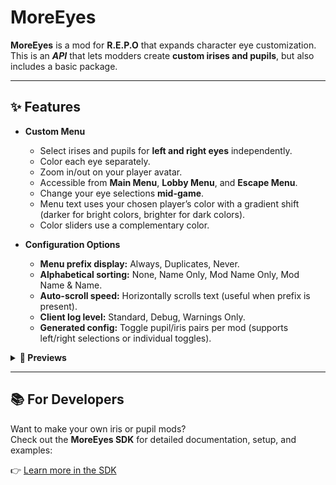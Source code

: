 # MoreEyes

**MoreEyes** is a mod for **R.E.P.O** that expands character eye customization.  
This is an ***API*** that lets modders create **custom irises and pupils**, but also includes a basic package.

---

## ✨ Features

- **Custom Menu**  
  - Select irises and pupils for **left and right eyes** independently.  
  - Color each eye separately.  
  - Zoom in/out on your player avatar.  
  - Accessible from **Main Menu**, **Lobby Menu**, and **Escape Menu**.  
  - Change your eye selections **mid-game**.  
  - Menu text uses your chosen player’s color with a gradient shift (darker for bright colors, brighter for dark colors).  
  - Color sliders use a complementary color.

- **Configuration Options**  
  - **Menu prefix display:** Always, Duplicates, Never.  
  - **Alphabetical sorting:** None, Name Only, Mod Name Only, Mod Name & Name.  
  - **Auto-scroll speed:** Horizontally scrolls text (useful when prefix is present).  
  - **Client log level:** Standard, Debug, Warnings Only.  
  - **Generated config:** Toggle pupil/iris pairs per mod (supports left/right selections or individual toggles).

<details>
<summary> <b>📸 Previews</b> </summary>

![](https://trello.com/1/cards/68acbaf47857addc263fe80c/attachments/68acbb0426608489f9368483/download/image.png)  
![](https://trello.com/1/cards/68acbaf47857addc263fe80c/attachments/68acbb5b7d9cf554dd7a0a06/download/image.png)  
![](https://trello.com/1/cards/68acbaf47857addc263fe80c/attachments/68acbbccce267045733f2537/download/image.png)  
![](https://trello.com/1/cards/68acbaf47857addc263fe80c/attachments/68acbc669b0ad9775274934b/download/image.png)  
![](https://trello.com/1/cards/68acbaf47857addc263fe80c/attachments/68acc1567c4581e6f8eb353f/download/image.png)  
![](https://trello.com/1/cards/68acbaf47857addc263fe80c/attachments/68acc211f5aae2a0fd59e653/download/image.png)  
![](https://trello.com/1/cards/68acbaf47857addc263fe80c/attachments/68acc2431a3572cd2eeb5f8f/download/image.png)
![](https://trello.com/1/cards/68acbaf47857addc263fe80c/attachments/68ada3be923441525c3ed32d/download/image.png)
![](https://trello.com/1/cards/68acbaf47857addc263fe80c/attachments/68ada3cc37eb097b738d685f/download/image.png)

</details>

---

## 📚 For Developers

Want to make your own iris or pupil mods?  
Check out the **MoreEyes SDK** for detailed documentation, setup, and examples:

👉 [Learn more in the SDK](https://github.com/darmuh/MoreEyesSDK)
